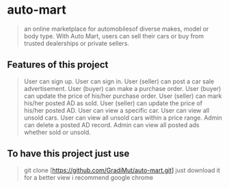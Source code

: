 # auto-mart

> an online marketplace for automobilesof diverse makes, model or body type. With Auto Mart, users can sell their cars or buy from trusted dealerships or private sellers.

## Features of this project

> User can sign up.
> User can sign in.
> User (seller) can post a car sale advertisement.
> User (buyer) can make a purchase order.
> User (buyer) can update the price of his/her purchase order.
> User (seller) can mark his/her posted AD as sold.
> User (seller) can update the price of his/her posted AD.
> User can view a specific car.
> User can view all unsold cars.
> User can view all unsold cars within a price range.
> Admin can delete a posted AD record.
> Admin can view all posted ads whether sold or unsold.

## To have this project just use

> git clone [https://github.com/GradiMut/auto-mart.git]
> just download it
> for a better view i recommend google chrome
